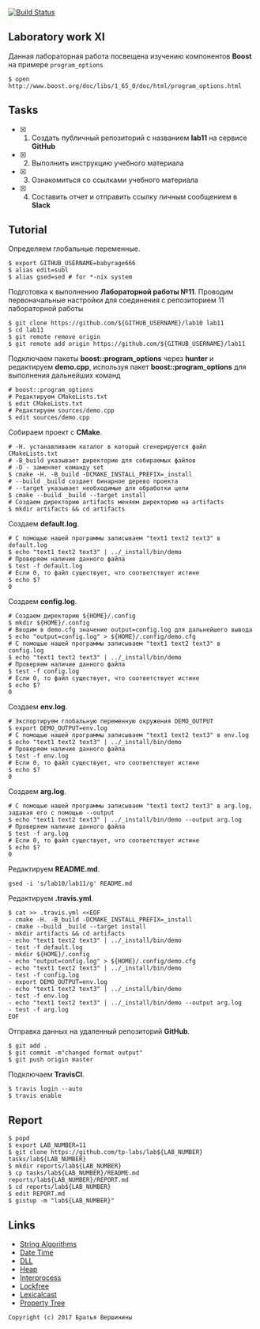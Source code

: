[![Build Status](https://travis-ci.org/babyrage666/lab11.svg?branch=master)](https://travis-ci.org/babyrage666/lab11)
## Laboratory work XI

Данная лабораторная работа посвещена изучению компонентов **Boost** на примере `program_options`

```ShellSession
$ open http://www.boost.org/doc/libs/1_65_0/doc/html/program_options.html
```

## Tasks

- [X] 1. Создать публичный репозиторий с названием **lab11** на сервисе **GitHub**
- [X] 2. Выполнить инструкцию учебного материала
- [X] 3. Ознакомиться со ссылками учебного материала
- [X] 4. Составить отчет и отправить ссылку личным сообщением в **Slack**

## Tutorial
Определяем глобальные переменные.
```ShellSession
$ export GITHUB_USERNAME=babyrage666
$ alias edit=subl
$ alias gsed=sed # for *-nix system
```
Подготовка к выполнению **Лабораторной работы №11**.
Проводим первоначальные настройки для соединения с репозиторием 11 лабораторной работы
```ShellSession
$ git clone https://github.com/${GITHUB_USERNAME}/lab10 lab11
$ cd lab11
$ git remote remove origin
$ git remote add origin https://github.com/${GITHUB_USERNAME}/lab11
```
Подключаем пакеты **boost::program_options** через **hunter** и редактируем **demo.cpp**, используя пакет **boost::program_options** для выполнения дальнейших команд
```ShellSession
# boost::program_options
# Редактируем CMakeLists.txt
$ edit CMakeLists.txt
# Редактируем sources/demo.cpp
$ edit sources/demo.cpp
```

Собираем проект с **CMake**.
```ShellSession
# -H. устанавливаем каталог в который сгенерируется файл CMakeLists.txt
# -B_build указывает директорию для собираемых файлов
# -D - заменяет команду set
$ cmake -H. -B_build -DCMAKE_INSTALL_PREFIX=_install
# --build _build создает бинарное дерево проекта
# --target указывает необходимые для обработки цели
$ cmake --build _build --target install
# Создаем директорию artifacts меняем директорию на artifacts
$ mkdir artifacts && cd artifacts
```
Создаем **default.log**.
```ShellSession
# C помощью нашей программы записываем "text1 text2 text3" в default.log
$ echo "text1 text2 text3" | ../_install/bin/demo
# Проверяем наличие данного файла
$ test -f default.log
# Если 0, то файл существует, что соответствует истине
$ echo $?
0
```
Создаем **config.log**.
```ShellSession
# Создаем директорию ${HOME}/.config
$ mkdir ${HOME}/.config
# Вводим в demo.cfg значение output=config.log для дальнейшего вывода
$ echo "output=config.log" > ${HOME}/.config/demo.cfg
# C помощью нашей программы записываем "text1 text2 text3" в config.log
$ echo "text1 text2 text3" | ../_install/bin/demo
# Проверяем наличие данного файла
$ test -f config.log
# Если 0, то файл существует, что соответствует истине
$ echo $?
0
```
Создаем **env.log**.
```ShellSession
# Экспортируем глобальную переменную окружения DEMO_OUTPUT
$ export DEMO_OUTPUT=env.log
# C помощью нашей программы записываем "text1 text2 text3" в env.log
$ echo "text1 text2 text3" | ../_install/bin/demo
# Проверяем наличие данного файла
$ test -f env.log
# Если 0, то файл существует, что соответствует истине
$ echo $?
0
```
Создаем **arg.log**.
```ShellSession
# C помощью нашей программы записываем "text1 text2 text3" в arg.log, задавая его с помощью --output
$ echo "text1 text2 text3" | ../_install/bin/demo --output arg.log
# Проверяем наличие данного файла
$ test -f arg.log
# Если 0, то файл существует, что соответствует истине
$ echo $?
0
```
Редактируем **README.md**.
```ShellSession
gsed -i 's/lab10/lab11/g' README.md
```
Редактируем **.travis.yml**.
```ShellSession
$ cat >> .travis.yml <<EOF
- cmake -H. -B_build -DCMAKE_INSTALL_PREFIX=_install
- cmake --build _build --target install
- mkdir artifacts && cd artifacts
- echo "text1 text2 text3" | ../_install/bin/demo
- test -f default.log
- mkdir ${HOME}/.config
- echo "output=config.log" > ${HOME}/.config/demo.cfg
- echo "text1 text2 text3" | ../_install/bin/demo
- test -f config.log
- export DEMO_OUTPUT=env.log
- echo "text1 text2 text3" | ../_install/bin/demo
- test -f env.log
- echo "text1 text2 text3" | ../_install/bin/demo --output arg.log
- test -f arg.log
EOF
```
Отправка данных на удаленный репозиторий **GitHub**.
```ShellSession
$ git add .
$ git commit -m"changed format output"
$ git push origin master
```
Подключаем **TravisCI**.
```ShellSession
$ travis login --auto
$ travis enable
```

## Report

```ShellSession
$ popd
$ export LAB_NUMBER=11
$ git clone https://github.com/tp-labs/lab${LAB_NUMBER} tasks/lab${LAB_NUMBER}
$ mkdir reports/lab${LAB_NUMBER}
$ cp tasks/lab${LAB_NUMBER}/README.md reports/lab${LAB_NUMBER}/REPORT.md
$ cd reports/lab${LAB_NUMBER}
$ edit REPORT.md
$ gistup -m "lab${LAB_NUMBER}"
```

## Links

- [String Algorithms](http://www.boost.org/doc/libs/1_65_0/doc/html/string_algo.html)
- [Date Time](http://www.boost.org/doc/libs/1_65_0/doc/html/date_time.html)
- [DLL](http://www.boost.org/doc/libs/1_65_0/doc/html/boost_dll.html)
- [Heap](http://www.boost.org/doc/libs/1_65_0/doc/html/heap.html)
- [Interprocess](http://www.boost.org/doc/libs/1_65_0/doc/html/interprocess.html)
- [Lockfree](http://www.boost.org/doc/libs/1_65_0/doc/html/lockfree.html)
- [Lexicalcast](http://www.boost.org/doc/libs/1_65_0/doc/html/boost_lexical_cast.html)
- [Property Tree](http://www.boost.org/doc/libs/1_65_0/doc/html/property_tree.html)

```
Copyright (c) 2017 Братья Вершинины
```
